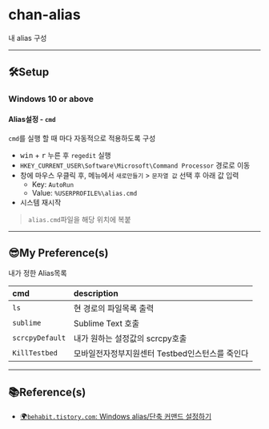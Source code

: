 # chan-alias

내 alias 구성

---
## 🛠Setup

### Windows 10 or above

#### Alias설정 - `cmd`

`cmd`를 실행 할 때 마다 자동적으로 적용하도록 구성

- <kbd>win</kbd> + <kbd>r</kbd> 누른 후 `regedit` 실행
- `HKEY_CURRENT_USER\Software\Microsoft\Command Processor` 경로로 이동
- 창에 마우스 우클릭 후, 메뉴에서 `새로만들기` > `문자열 값` 선택 후 아래 값 입력
    - Key: `AutoRun`
    - Value: `%USERPROFILE%\alias.cmd`
- 시스템 재시작

> `alias.cmd`파일을 해당 위치에 복붙


---
## 😎My Preference(s)

내가 정한 Alias목록

|cmd|description|
|:---|:-----|	
|`ls`|현 경로의 파일목록 출력|
|`sublime`|Sublime Text 호출|
|`scrcpyDefault`|내가 원하는 설정값의 scrcpy호출|
|`KillTestbed`|모바일전자정부지원센터 Testbed인스턴스를 죽인다|

---
## 📚Reference(s)

- [🌍`behabit.tistory.com`: Windows alias/단축 커맨드 설정하기][link01]

[link01]: https://behabit.tistory.com/m/entry/Windows-alias%EB%8B%A8%EC%B6%95-%EC%BB%A4%EB%A7%A8%EB%93%9C-%EC%84%A4%EC%A0%95%ED%95%98%EA%B8%B0
